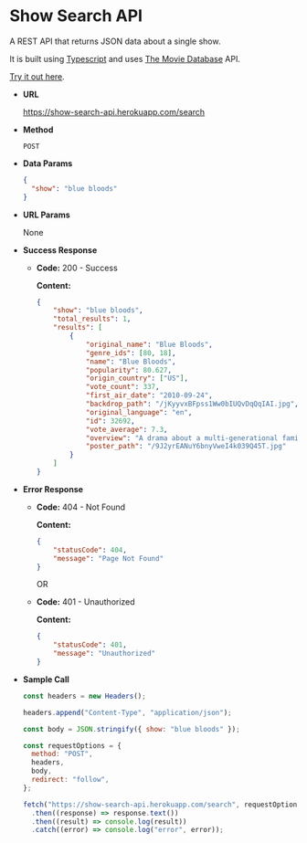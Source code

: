 # Show Search API

A REST API that returns JSON data about a single show.

It is built using [Typescript](https://www.typescriptlang.org/) and uses [The Movie Database](https://www.themoviedb.org/) API.

[Try it out here](https://reqbin.com/).

- **URL**

  https://show-search-api.herokuapp.com/search

- **Method**

  `POST`
  
- **Data Params**

  ```json
  {
    "show": "blue bloods"
  }
  ```
  
- **URL Params**

  None
  
- **Success Response**

  - **Code:** 200 - Success

    **Content:**

    ```json
    {
    	"show": "blue bloods",
    	"total_results": 1,
    	"results": [
    		{
    			"original_name": "Blue Bloods",
    			"genre_ids": [80, 18],
    			"name": "Blue Bloods",
    			"popularity": 80.627,
    			"origin_country": ["US"],
    			"vote_count": 337,
    			"first_air_date": "2010-09-24",
    			"backdrop_path": "/jKyyvxBFpss1Ww0bIUQvDqQqIAI.jpg",
    			"original_language": "en",
    			"id": 32692,
    			"vote_average": 7.3,
    			"overview": "A drama about a multi-generational family of cops dedicated to New York City law enforcement. Frank Reagan is the New York Police Commissioner and heads both the police force and the Reagan brood. He runs his department as diplomatically as he runs his family, even when dealing with the politics that plagued his unapologetically bold father, Henry, during his stint as Chief.",
    			"poster_path": "/9J2yrEANuY6bnyVweI4k039Q45T.jpg"
    		}
    	]
    }
    ```

* **Error Response**

  - **Code:** 404 - Not Found

    **Content:**

    ```json
    {
    	"statusCode": 404,
    	"message": "Page Not Found"
    }
    ```

    OR

  - **Code:** 401 - Unauthorized

    **Content:**

    ```json
    {
    	"statusCode": 401,
    	"message": "Unauthorized"
    }
    ```

* **Sample Call**

  ```javascript
  const headers = new Headers();

  headers.append("Content-Type", "application/json");

  const body = JSON.stringify({ show: "blue bloods" });

  const requestOptions = {
  	method: "POST",
  	headers,
  	body,
  	redirect: "follow",
  };

  fetch("https://show-search-api.herokuapp.com/search", requestOptions)
  	.then((response) => response.text())
  	.then((result) => console.log(result))
  	.catch((error) => console.log("error", error));
  ```
